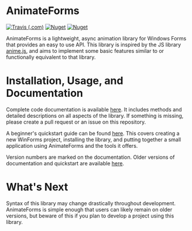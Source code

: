 # AnimateForms

[![Travis (.com)](https://img.shields.io/travis/com/SDBagel/AnimateForms.svg?style=flat-square)](https://travis-ci.com/SDBagel/AnimateForms) [![Nuget](https://img.shields.io/nuget/v/AnimateForms.svg?style=flat-square)](https://www.nuget.org/packages/AnimateForms/)  [![Nuget](https://img.shields.io/nuget/dt/AnimateForms.svg?label=nuget%20downloads&style=flat-square)](https://www.nuget.org/packages/AnimateForms/)

AnimateForms is a lightweight, async animation library for Windows Forms that provides an easy to use API. This library is inspired by the JS library [anime.js](https://animejs.com), and aims to implement some basic features similar to or functionally equivalent to that library.

# Installation, Usage, and Documentation

Complete code documentation is available [here](https://sdbagel.github.io/AnimateForms/). It includes methods and detailed descriptions on all aspects of the library. If something is missing, please create a pull request or an issue on this repository.

A beginner's quickstart guide can be found [here](https://sdbagel.github.io/AnimateForms/Quickstart/). This covers creating a new WinForms project, installing the library, and putting together a small application using AnimateForms and the tools it offers. 

Version numbers are marked on the documentation. Older versions of documentation and quickstart are available [here](https://sdbagel.github.io/AnimateForms/old).

# What's Next

Syntax of this library may change drastically throughout development. AnimateForms is simple enough that users can likely remain on older versions, but beware of this if you plan to develop a project using this library.